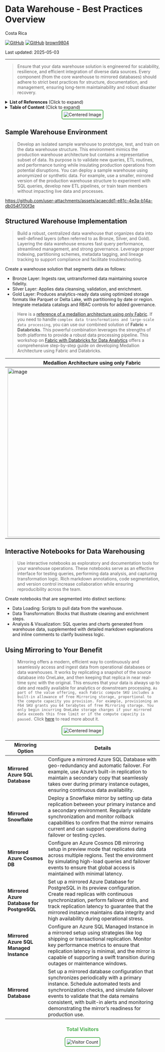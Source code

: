 # Data Warehouse - Best Practices Overview

Costa Rica

[![GitHub](https://badgen.net/badge/icon/github?icon=github&label)](https://github.com)
[![GitHub](https://img.shields.io/badge/--181717?logo=github&logoColor=ffffff)](https://github.com/)
[brown9804](https://github.com/brown9804)

Last updated: 2025-05-03

----------

> Ensure that your data warehouse solution is engineered for scalability, resilience, and efficient integration of diverse data sources. Every component (from the core warehouse to mirrored databases) should adhere to strict best practices for structure, documentation, and management, ensuring long-term maintainability and robust disaster recovery.

<details>
<summary><b>List of References</b> (Click to expand)</summary>

- [Ingest data into the Warehouse](https://learn.microsoft.com/en-us/fabric/data-warehouse/ingest-data)
- [Performance guidelines in Fabric Data Warehouse](https://learn.microsoft.com/en-us/fabric/data-warehouse/guidelines-warehouse-performance)

</details>

<details>
<summary><b>Table of Content</b> (Click to expand)</summary>

- [Sample Warehouse Environment](#sample-warehouse-environment)
- [Structured Warehouse Implementation](#structured-warehouse-implementation)
- [Interactive Notebooks for Data Warehousing](#interactive-notebooks-for-data-warehousing)
- [Using Mirroring to Your Benefit](#using-mirroring-to-your-benefit)

</details>

<div align="center">
  <img src="https://github.com/user-attachments/assets/47c01e2a-48aa-4bc5-9a0f-fd2630618687" alt="Centered Image" style="border: 2px solid #4CAF50; border-radius: 5px; padding: 5px;"/>
</div>

## Sample Warehouse Environment 

> Develop an isolated sample warehouse to prototype, test, and train on the data warehouse structure. This environment mimics the production warehouse architecture but contains a representative subset of data. Its purpose is to validate new queries, ETL routines, and performance tuning while insulating production operations from potential disruptions. You can deploy a sample warehouse using anonymized or synthetic data. For example, use a smaller, mirrored version of the production warehouse structure to experiment with SQL queries, develop new ETL pipelines, or train team members without impacting live data and processes.

<https://github.com/user-attachments/assets/acaecdd1-e81c-4e3a-b14a-db054f700f3e>

## Structured Warehouse Implementation 

> Build a robust, centralized data warehouse that organizes data into well-defined layers (often referred to as Bronze, Silver, and Gold). Layering the data warehouse ensures fast query performance, streamlined management, and strong governance. Leverage proper indexing, partitioning schemes, metadata tagging, and lineage tracking to support compliance and facilitate troubleshooting. 

Create a warehouse solution that segments data as follows:

- Bronze Layer: Ingests raw, untransformed data maintaining source fidelity.
- Silver Layer: Applies data cleansing, validation, and enrichment.
- Gold Layer: Produces analytics-ready data using optimized storage formats like Parquet or Delta Lake, with partitioning by date or region. Integrate metadata catalogs and RBAC controls for added governance.

> Here is a [reference of a medallion architecture using only Fabric](./Workloads-Specific/DataWarehouse/Medallion_Archuitecture/). If you need to handle `complex data transformations and large-scale data processing`, you can use our combined solution of **Fabric + Databricks**. This powerful combination leverages the strengths of both platforms to provide a robust data processing pipeline. This workshop on [Fabric with Databricks for Data Analytics](https://microsoft.github.io/TechExcel-Fabric-with-Databricks-for-Data-Analytics/) offers a comprehensive step-by-step guide on developing Medallion Architecture using Fabric and Databricks. <br/>

| Medallion Architecture using only Fabric | Medallion Architecture Fabric + Databricks | 
| --- | --- | 
|   <img width="550" alt="image" src="https://github.com/user-attachments/assets/b4394d54-9bb0-453b-abf8-cfaaa8e532d2" /> |   <img width="550" alt="image" src="https://github.com/user-attachments/assets/c866098c-ffd1-4438-bc77-565786c91601"> | 

## Interactive Notebooks for Data Warehousing 

> Use interactive notebooks as exploratory and documentation tools for your warehouse operations. These notebooks serve as an effective interface for testing queries, performing data analysis, and capturing transformation logic. Rich markdown annotations, code segmentation, and version control increase collaboration while ensuring reproducibility across the team.

Create notebooks that are segmented into distinct sections:

- Data Loading: Scripts to pull data from the warehouse.
- Data Transformation: Blocks that illustrate cleaning and enrichment steps.
- Analysis & Visualization: SQL queries and charts generated from warehouse data, supplemented with detailed markdown explanations and inline comments to clarify business logic.

## Using Mirroring to Your Benefit

> Mirroring offers a modern, efficient way to continuously and seamlessly access and ingest data from operational databases or data warehouses. It works by replicating a snapshot of the source database into OneLake, and then keeping that replica in near real-time sync with the original. This ensures that your data is always up to date and readily available for analytics or downstream processing. `As part of the value offering, each Fabric compute SKU includes a built-in allowance of free Mirroring storage, proportional to the compute capacity you provision. For example, provisioning an F64 SKU grants you 64 terabytes of free Mirroring storage. You only begin incurring OneLake storage charges if your mirrored data exceeds this free limit or if the compute capacity is paused.` Click [here](https://azure.microsoft.com/en-us/pricing/details/microsoft-fabric/?msockid=38ec3806873362243e122ce086486339) to read more about it.

<div align="center">
  <img src="https://github.com/user-attachments/assets/ed868665-1823-42ff-9cd7-d0ee3310c184" alt="Centered Image" style="border: 2px solid #4CAF50; border-radius: 5px; padding: 5px;"/>
</div>

| **Mirroring Option**                             |  Details |
|--------------------------------------------------|--------------------|
| **Mirrored Azure SQL Database**                  | Configure a mirrored Azure SQL Database with geo-redundancy and automatic failover. For example, use Azure’s built-in replication to maintain a secondary copy that seamlessly takes over during primary instance outages, ensuring continuous data availability. | 
| **Mirrored Snowflake**                           | Deploy a Snowflake mirror by setting up data replication between your primary instance and a secondary environment. Regularly validate synchronization and monitor rollback capabilities to confirm that the mirror remains current and can support operations during failover or testing cycles. |
| **Mirrored Azure Cosmos DB**                     | Configure an Azure Cosmos DB mirroring setup in preview mode that replicates data across multiple regions. Test the environment by simulating high-load queries and failover events to ensure that global access is maintained with minimal latency. |
| **Mirrored Azure Database for PostgreSQL**       | Set up a mirrored Azure Database for PostgreSQL in its preview configuration. Create read replicas with continuous synchronization, perform failover drills, and track replication latency to guarantee that the mirrored instance maintains data integrity and high availability during operational stress. |
| **Mirrored Azure SQL Managed Instance**          | Configure an Azure SQL Managed Instance in a mirrored setup using strategies like log shipping or transactional replication. Monitor key performance metrics to ensure that replication latency is minimal, and the mirror is capable of supporting a swift transition during outages or maintenance windows. |
| **Mirrored Database**                  | Set up a mirrored database configuration that synchronizes periodically with a primary instance. Schedule automated tests and synchronization checks, and simulate failover events to validate that the data remains consistent, with built-in alerts and monitoring demonstrating the mirror’s readiness for production use. |

<div align="center">
  <h3 style="color: #4CAF50;">Total Visitors</h3>
  <img src="https://profile-counter.glitch.me/brown9804/count.svg" alt="Visitor Count" style="border: 2px solid #4CAF50; border-radius: 5px; padding: 5px;"/>
</div>

